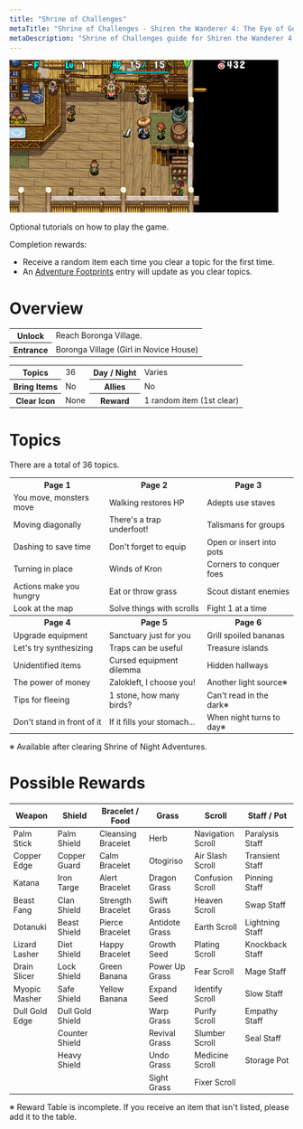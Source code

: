 ```yaml
---
title: "Shrine of Challenges"
metaTitle: "Shrine of Challenges - Shiren the Wanderer 4: The Eye of God Wiki"
metaDescription: "Shrine of Challenges guide for Shiren the Wanderer 4: The Eye of God and the Devil's Navel."
---
```


<div class="pageTopImage screenshot">
  <img src="../images/dungeons/shrine_of_challenges.png"/>
</div>

Optional tutorials on how to play the game.

Completion rewards:

- Receive a random item each time you clear a topic for the first time.
- An [Adventure Footprints](/system/adventure-footprints) entry will update as you clear topics.

# Overview

<table class="dungeonOverview">
  <tr>
    <th>Unlock</th>
    <td class="highlightYellow">Reach Boronga Village.</td>
  </tr>
  <tr>
    <th>Entrance</th>
    <td class="highlightYellow">Boronga Village (Girl in Novice House)</td>
  </tr>
</table>

<table class="dungeonTable">
  <tr>
    <th>Topics</th>
    <td>36</td>
    <th>Day / Night</th>
    <td>Varies</td>
  </tr>
  <tr>
    <th>Bring Items</th>
    <td>No</td>
    <th>Allies</th>
    <td>No</td>
  </tr>
  <tr>
    <th>Clear Icon</th>
    <td>None</td>
    <th>Reward</th>
    <td>1 random item (1st clear)</td>
  </tr>
</table>

# Topics

There are a total of 36 topics.

<table class="dungeonTable">
  <tr>
    <th>Page 1</th>
    <th>Page 2</th>
    <th>Page 3</th>
  </tr>
  <tr>
    <td>You move, monsters move</td>
    <td>Walking restores HP</td>
    <td>Adepts use staves</td>
  </tr>
  <tr>
    <td>Moving diagonally</td>
    <td>There's a trap underfoot!</td>
    <td>Talismans for groups</td>
  </tr>
  <tr>
    <td>Dashing to save time</td>
    <td>Don't forget to equip</td>
    <td>Open or insert into pots</td>
  </tr>
  <tr>
    <td>Turning in place</td>
    <td>Winds of Kron</td>
    <td>Corners to conquer foes</td>
  </tr>
  <tr>
    <td>Actions make you hungry</td>
    <td>Eat or throw grass</td>
    <td>Scout distant enemies</td>
  </tr>
  <tr>
    <td>Look at the map</td>
    <td>Solve things with scrolls</td>
    <td>Fight 1 at a time</td>
  </tr>
  <tr>
    <th>Page 4</th>
    <th>Page 5</th>
    <th>Page 6</th>
  </tr>
  <tr>
    <td>Upgrade equipment</td>
    <td>Sanctuary just for you</td>
    <td>Grill spoiled bananas</td>
  </tr>
  <tr>
    <td>Let's try synthesizing</td>
    <td>Traps can be useful</td>
    <td>Treasure islands</td>
  </tr>
  <tr>
    <td>Unidentified items</td>
    <td>Cursed equipment dilemma</td>
    <td>Hidden hallways</td>
  </tr>
  <tr>
    <td>The power of money</td>
    <td>Zalokleft, I choose you!</td>
    <td>Another light source※</td>
  </tr>
  <tr>
    <td>Tips for fleeing</td>
    <td>1 stone, how many birds?</td>
    <td>Can't read in the dark※</td>
  </tr>
  <tr>
    <td>Don't stand in front of it</td>
    <td>If it fills your stomach...</td>
    <td>When night turns to day※</td>
  </tr>
</table>

※ Available after clearing Shrine of Night Adventures.

# Possible Rewards

<table class="dungeonTable">
  <thead>
    <tr>
      <th>Weapon</th>
      <th>Shield</th>
      <th>Bracelet / Food</th>
      <th>Grass</th>
      <th>Scroll</th>
      <th>Staff / Pot</th>
    </tr>
  </thead>
  <tbody>
    <tr>
      <td>Palm Stick</td>
      <td>Palm Shield</td>
      <td>Cleansing Bracelet</td>
      <td>Herb</td>
      <td>Navigation Scroll</td>
      <td>Paralysis Staff</td>
    </tr>
    <tr>
      <td>Copper Edge</td>
      <td>Copper Guard</td>
      <td>Calm Bracelet</td>
      <td>Otogiriso</td>
      <td>Air Slash Scroll</td>
      <td>Transient Staff</td>
    </tr>
    <tr>
      <td>Katana</td>
      <td>Iron Targe</td>
      <td>Alert Bracelet</td>
      <td>Dragon Grass</td>
      <td>Confusion Scroll</td>
      <td>Pinning Staff</td>
    </tr>
    <tr>
      <td>Beast Fang</td>
      <td>Clan Shield</td>
      <td>Strength Bracelet</td>
      <td>Swift Grass</td>
      <td>Heaven Scroll</td>
      <td>Swap Staff</td>
    </tr>
    <tr>
      <td>Dotanuki</td>
      <td>Beast Shield</td>
      <td>Pierce Bracelet</td>
      <td>Antidote Grass</td>
      <td>Earth Scroll</td>
      <td>Lightning Staff</td>
    </tr>
    <tr>
      <td>Lizard Lasher</td>
      <td>Diet Shield</td>
      <td>Happy Bracelet</td>
      <td>Growth Seed</td>
      <td>Plating Scroll</td>
      <td>Knockback Staff</td>
    </tr>
    <tr>
      <td>Drain Slicer</td>
      <td>Lock Shield</td>
      <td>Green Banana</td>
      <td>Power Up Grass</td>
      <td>Fear Scroll</td>
      <td>Mage Staff</td>
    </tr>
    <tr>
      <td>Myopic Masher</td>
      <td>Safe Shield</td>
      <td>Yellow Banana</td>
      <td>Expand Seed</td>
      <td>Identify Scroll</td>
      <td>Slow Staff</td>
    </tr>
    <tr>
      <td>Dull Gold Edge</td>
      <td>Dull Gold Shield</td>
      <td rowspan="4" class="highlightGray"></td>
      <td>Warp Grass</td>
      <td>Purify Scroll</td>
      <td>Empathy Staff</td>
    </tr>
    <tr>
      <td rowspan="3" class="highlightGray"></td>
      <td>Counter Shield</td>
      <td>Revival Grass</td>
      <td>Slumber Scroll</td>
      <td>Seal Staff</td>
    </tr>
    <tr>
      <td>Heavy Shield</td>
      <td>Undo Grass</td>
      <td>Medicine Scroll</td>
      <td>Storage Pot</td>
    </tr>
    <tr>
      <td class="highlightGray"></td>
      <td>Sight Grass</td>
      <td>Fixer Scroll</td>
      <td class="highlightGray"></td>
    </tr>
  </tbody>
</table>

※ Reward Table is incomplete. If you receive an item that isn't listed, please add it to the table.
